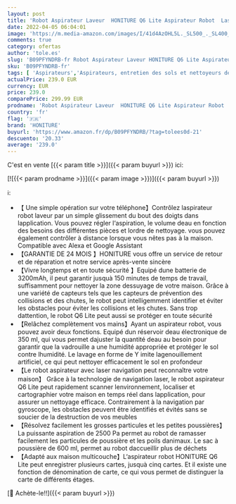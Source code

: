 ```yaml
---
layout: post
title: 'Robot Aspirateur Laveur  HONITURE Q6 Lite Aspirateur Robot  Laser Navigation Cartographie Multi-étages  2500Pa  WiFi/App/Alexa  pour Poils Animaux  Sols'
date: 2022-04-05 06:04:01
image: 'https://m.media-amazon.com/images/I/41d4AzOHL5L._SL500_._SL400_.jpg'
comments: true
category: ofertas
author: 'tole.es'
slug: 'B09PFYNDRB-fr Robot Aspirateur Laveur HONITURE Q6 Lite Aspirateur Robot...'
sku: 'B09PFYNDRB-fr'
tags: [ 'Aspirateurs','Aspirateurs, entretien des sols et nettoyeurs de vitres','Cuisine et Maison','Robots aspirateurs','honiture', ]
actualPrice: 239.0 EUR
currency: EUR
price: 239.0
comparePrice: 299.99 EUR
prodname: 'Robot Aspirateur Laveur  HONITURE Q6 Lite Aspirateur Robot  Laser Navigation Cartographie Multi-étages  2500Pa  WiFi/App/Alexa  pour Poils Animaux  Sols'
country: 'fr'
flag: '🇫🇷'
brand: 'HONITURE'
buyurl: 'https://www.amazon.fr/dp/B09PFYNDRB/?tag=tolees0d-21'
descuento: '20.33'
average: '239.0'
---
```


C'est en vente [{{< param title >}}]({{< param buyurl >}}) ici:

[![{{< param prodname >}}]({{< param image >}})]({{< param buyurl >}})

ℹ️:

- 【 Une simple opération sur votre téléphone】Contrôlez laspirateur robot laveur par un simple glissement du bout des doigts dans lapplication. Vous pouvez régler l‘aspiration, le volume deau en fonction des besoins des différentes pièces et lordre de nettoyage. vous pouvez également contrôler à distance lorsque vous nêtes pas à la maison. Compatible avec Alexa et Google Assistant
- 【GARANTIE DE 24 MOIS 】HONITURE vous offre un service de retour et de réparation et notre service après-vente sincère
- 【Vivre longtemps et en toute sécurité 】Equipé dune batterie de 3200mAh, il peut garantir jusquà 150 minutes de temps de travail, suffisamment pour nettoyer la zone dessuyage de votre maison. Grâce à une variété de capteurs tels que les capteurs de prévention des collisions et des chutes, le robot peut intelligemment identifier et éviter les obstacles pour éviter les collisions et les chutes. Sans trop dattention, le robot Q6 Lite peut aussi se protéger en toute sécurité
- 【Relâchez complètement vos mains】Ayant un aspirateur robot, vous pouvez avoir deux fonctions. Equipé dun réservoir deau électronique de 350 ml, qui vous permet dajuster la quantité deau au besoin pour garantir que la vadrouille a une humidité appropriée et protéger le sol contre lhumidité. Le lavage en forme de Y imite lagenouillement artificiel, ce qui peut nettoyer efficacement le sol en profondeur
- 【Le robot aspirateur avec laser navigation peut reconnaître votre maison】 Grâce à la technologie de navigation laser, le robot aspirateur Q6 Lite peut rapidement scanner lenvironnement, localiser et cartographier votre maison en temps réel dans lapplication, pour assurer un nettoyage efficace. Contrairement à la navigation par gyroscope, les obstacles peuvent être identifiés et évités sans se soucier de la destruction de vos meubles
- 【Résolvez facilement les grosses particules et les petites poussières】La puissante aspiration de 2500 Pa permet au robot de ramasser facilement les particules de poussière et les poils danimaux. Le sac à poussière de 600 ml, permet au robot daccueillir plus de déchets
- 【Adapté aux maison multicouche】L‘aspirateur robot HONITURE Q6 Lite peut enregistrer plusieurs cartes, jusquà cinq cartes. Et il existe une fonction de dénomination de carte, ce qui vous permet de distinguer la carte de différents étages.

[🛒 Achète-le!!]({{< param buyurl >}})
